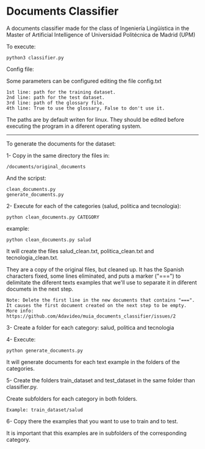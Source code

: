 # Documents Classifier
A documents classifier made for the class of Ingeniería Lingüística in the Master of Artificial Intelligence of Universidad Politécnica de Madrid (UPM)

To execute:

	python3 classifier.py

Config file:

Some parameters can be configured editing the file config.txt

	1st line: path for the training dataset.
	2nd line: path for the test dataset.
	3rd line: path of the glossary file.
	4th line: True to use the glossary, False to don't use it.

The paths are by default writen for linux. They should be edited before executing the program in a diferent operating system.


---

To generate the documents for the dataset:


1- Copy in the same directory the files in:

	/documents/original_documents

And the scripst:

	clean_documents.py
	generate_documents.py


2- Execute for each of the categories (salud, politica and tecnologia):

	python clean_documents.py CATEGORY

example:

	python clean_documents.py salud


It will create the files salud_clean.txt, politica_clean.txt and tecnologia_clean.txt.

They are a copy of the original files, but cleaned up. It has the Spanish characters fixed, some lines eliminated, and puts a marker ("===") to delimitate the diferent texts examples that we'll use to separate it in diferent documets in the next step.

	Note: Delete the first line in the new documents that contains "===".
	It causes the first document created on the next step to be empty.
	More info: https://github.com/Adavideo/muia_documents_classifier/issues/2


3- Create a folder for each category: salud, politica and tecnologia


4- Execute:

	python generate_documents.py

It will generate documents for each text example in the folders of the categories.


5- Create the folders train_dataset and test_dataset in the same folder than classifier.py.

Create subfolders for each category in both folders.

	Example: train_dataset/salud


6- Copy there the examples that you want to use to train and to test.

It is important that this examples are in subfolders of the corresponding category.
